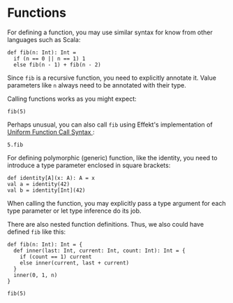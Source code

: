 # Functions

For defining a function, you may use similar syntax for know from other languages such as Scala:

```
def fib(n: Int): Int =
  if (n == 0 || n == 1) 1
  else fib(n - 1) + fib(n - 2)
```

Since `fib` is a recursive function, you need to explicitly annotate it. Value parameters like `n` always need to be 
annotated with their type.

Calling functions works as you might expect:

```effekt:repl
fib(5)
```

Perhaps unusual, you can also call `fib` using Effekt's implementation of [Uniform Function Call Syntax
](https://en.wikipedia.org/wiki/Uniform_Function_Call_Syntax#cite_note-4):

```effekt:repl
5.fib
```

For defining polymorphic (generic) function, like the identity, you need to introduce a type parameter enclosed in square brackets:

```
def identity[A](x: A): A = x
val a = identity(42)
val b = identity[Int](42)
```

When calling the function, you may explicitly pass a type argument for each type parameter or let type inference do its job.

There are also nested function definitions. Thus, we also could have defined `fib` like this:

```
def fib(n: Int): Int = {
  def inner(last: Int, current: Int, count: Int): Int = {
    if (count == 1) current
    else inner(current, last + current)
  }
  inner(0, 1, n)
}
```

```effekt:repl
fib(5)
```